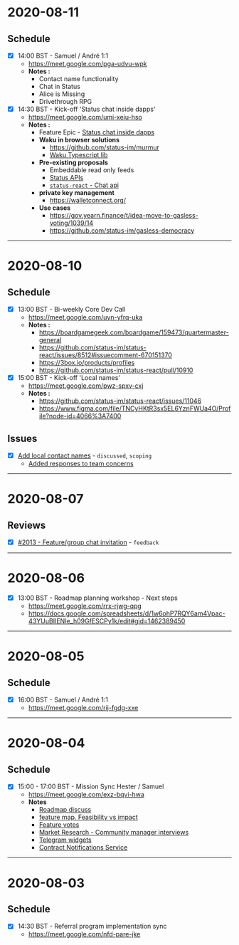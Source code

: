 # 2020-08-11

## Schedule

- [x] 14:00 BST - Samuel / André 1:1
   - https://meet.google.com/pga-udvu-wpk
   - **Notes :**
     - Contact name functionality
     - Chat in Status
     - Alice is Missing
     - Drivethrough RPG
- [x] 14:30 BST - Kick-off 'Status chat inside dapps'
   - https://meet.google.com/umi-xeiu-hso
   - **Notes :**
     - Feature Epic - [Status chat inside dapps](https://github.com/status-im/status-react/issues/11044)
     - **Waku in browser solutions**
       - https://github.com/status-im/murmur
       - [Waku Typescript lib](https://github.com/vacp2p/waku-ts)
     - **Pre-existing proposals**
       - Embeddable read only feeds
       - [Status APIs](https://notes.status.im/z0AMSnl-S7mTqQR9FfR3ng#)
       - [`status-react` - Chat api](https://github.com/status-im/status-react/pull/10910)
     - **private key management**
       - https://walletconnect.org/
     - **Use cases**
       - https://gov.yearn.finance/t/idea-move-to-gasless-voting/1039/14
       - https://github.com/status-im/gasless-democracy

---

# 2020-08-10

## Schedule

- [x] 13:00 BST - Bi-weekly Core Dev Call
   - https://meet.google.com/uyn-yfrq-uka
   - **Notes :**
     - https://boardgamegeek.com/boardgame/159473/quartermaster-general
     - https://github.com/status-im/status-react/issues/8512#issuecomment-670151370
     - https://3box.io/products/profiles
     - https://github.com/status-im/status-react/pull/10910
- [x] 15:00 BST - Kick-off 'Local names'
   - https://meet.google.com/pwz-spxv-cxj
   - **Notes :**
     - https://github.com/status-im/status-react/issues/11046
     - https://www.figma.com/file/TNCyHKtR3sx5EL6YznFWUa4O/Profile?node-id=4066%3A7400

## Issues

- [x] [Add local contact names](https://github.com/status-im/status-react/issues/11046) - `discussed`, `scoping`
  - [Added responses to team concerns](https://github.com/status-im/status-react/issues/11046#issuecomment-670623942)     

---

# 2020-08-07

## Reviews

- [x] [#2013 - Feature/group chat invitation](https://github.com/status-im/status-go/pull/2013) - `feedback`

---

# 2020-08-06

- [x] 13:00 BST - Roadmap planning workshop - Next steps
   - https://meet.google.com/rrx-rjwg-qpg
   - https://docs.google.com/spreadsheets/d/1w6ohP7RQY6am4Vpac-43YUuBIIENIe_h09GfESCPy1k/edit#gid=1462389450

---

# 2020-08-05

## Schedule

- [x] 16:00 BST - Samuel / André 1:1
   - https://meet.google.com/rij-fgdg-xxe

---

# 2020-08-04

## Schedule

- [x] 15:00 - 17:00 BST - Mission Sync Hester / Samuel
  - https://meet.google.com/exz-bqvi-hwa
  - **Notes**
    - [Roadmap discuss](https://discuss.status.im/t/retention-focus-and-roadmaps/1826/29)
    - [feature map. Feasibility vs impact](https://drive.google.com/file/d/1ZljKYBi5wZ8MvFJpfhgZ0wKoga2We7Yu/view)
    - [Feature votes](https://cdn.discordapp.com/attachments/701847687674331177/740209062544932935/Screenshot_2020-07-27_at_16.19.18.png)
    - [Market Research - Community manager interviews](https://docs.google.com/spreadsheets/d/1xGgysilDM_rUhr6GkrBVKJgq37MkZpzWDNfPzB4FL-g/edit#gid=0)
    - [Telegram widgets](https://core.telegram.org/widgets/posts)
    - [Contract Notifications Service](https://github.com/status-im/contract-notifier)
---

# 2020-08-03

## Schedule

- [x] 14:30 BST - Referral program implementation sync
   - https://meet.google.com/nfd-pare-jke

